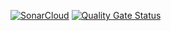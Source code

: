 [![SonarCloud](https://sonarcloud.io/images/project_badges/sonarcloud-white.svg)](https://sonarcloud.io/dashboard?id=chas1e_helloWorldSonar)
[![Quality Gate Status](https://sonarcloud.io/api/project_badges/measure?project=chas1e_helloWorldSonar&metric=alert_status)](https://sonarcloud.io/dashboard?id=chas1e_helloWorldSonar)
